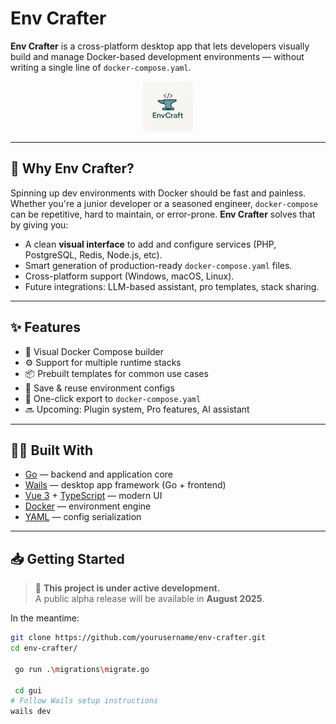 # Env Crafter

**Env Crafter** is a cross-platform desktop app that lets developers visually build and manage Docker-based development environments — without writing a single line of `docker-compose.yaml`.

<p align="center">
  <img src="https://github.com/deniskarpenko/env-crafter/blob/main/gui/frontend/public/images/icons/env-craft.png" width="80" alt="Env Crafter UI Preview" />
</p>

---

## 🚀 Why Env Crafter?

Spinning up dev environments with Docker should be fast and painless. Whether you're a junior developer or a seasoned engineer, `docker-compose` can be repetitive, hard to maintain, or error-prone. **Env Crafter** solves that by giving you:

- A clean **visual interface** to add and configure services (PHP, PostgreSQL, Redis, Node.js, etc).
- Smart generation of production-ready `docker-compose.yaml` files.
- Cross-platform support (Windows, macOS, Linux).
- Future integrations: LLM-based assistant, pro templates, stack sharing.

---

## ✨ Features

- 🐳 Visual Docker Compose builder
- ⚙️ Support for multiple runtime stacks
- 📦 Prebuilt templates for common use cases
- 💾 Save & reuse environment configs
- 📁 One-click export to `docker-compose.yaml`
- 🔜 Upcoming: Plugin system, Pro features, AI assistant

---

## 🧑‍💻 Built With

- [Go](https://go.dev/) — backend and application core
- [Wails](https://wails.io/) — desktop app framework (Go + frontend)
- [Vue 3](https://vuejs.org/) + [TypeScript](https://www.typescriptlang.org/) — modern UI
- [Docker](https://www.docker.com/) — environment engine
- [YAML](https://yaml.org/) — config serialization

---

## 📥 Getting Started

> 🚧 **This project is under active development.**  
> A public alpha release will be available in **August 2025**.

In the meantime:

```bash
git clone https://github.com/yourusername/env-crafter.git
cd env-crafter/

 go run .\migrations\migrate.go
 
 cd gui
# Follow Wails setup instructions
wails dev

